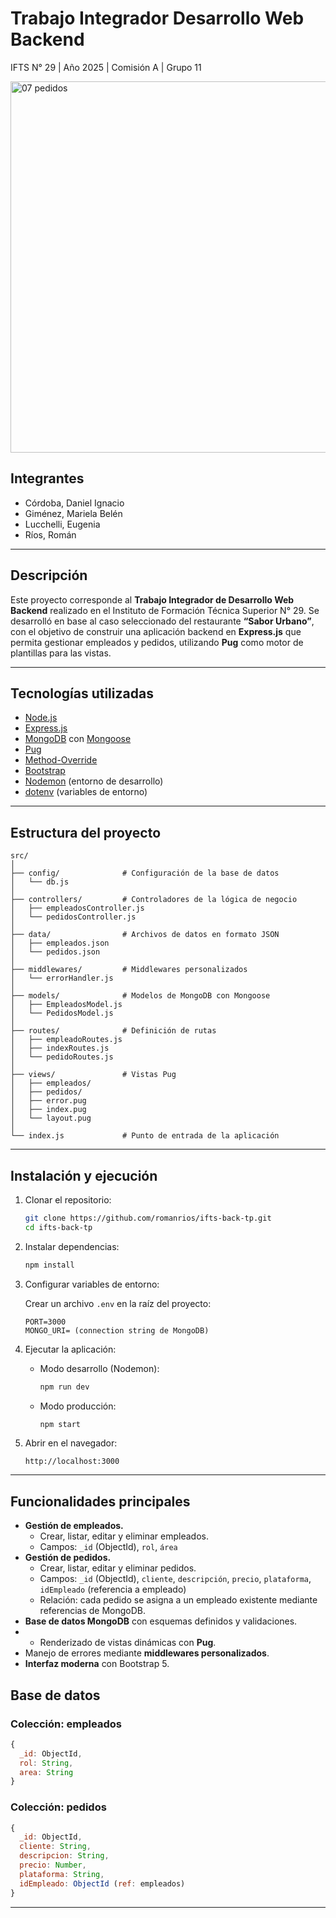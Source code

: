 # Trabajo Integrador Desarrollo Web Backend

IFTS N° 29 | Año 2025 | Comisión A | Grupo 11

<img width="1211" height="594" alt="07 pedidos" src="https://github.com/user-attachments/assets/8a750a02-70e9-4f39-bd83-f3923acfd7c5" />

## Integrantes

* Córdoba, Daniel Ignacio
* Giménez, Mariela Belén
* Lucchelli, Eugenia
* Ríos, Román

---

## Descripción

Este proyecto corresponde al **Trabajo Integrador de Desarrollo Web Backend** realizado en el Instituto de Formación Técnica Superior N° 29.
Se desarrolló en base al caso seleccionado del restaurante **“Sabor Urbano”**, con el objetivo de construir una aplicación backend en **Express.js** que permita gestionar empleados y pedidos, utilizando **Pug** como motor de plantillas para las vistas.

---

## Tecnologías utilizadas

* [Node.js](https://nodejs.org/)
* [Express.js](https://expressjs.com/)
* [MongoDB](https://www.mongodb.com/) con [Mongoose](https://mongoosejs.com/)
* [Pug](https://pugjs.org/)
* [Method-Override](https://www.npmjs.com/package/method-override)
* [Bootstrap](https://getbootstrap.com/)
* [Nodemon](https://nodemon.io/) (entorno de desarrollo)
* [dotenv](https://www.npmjs.com/package/dotenv) (variables de entorno)

---

## Estructura del proyecto

```
src/
│
├── config/              # Configuración de la base de datos
│   └── db.js
│
├── controllers/         # Controladores de la lógica de negocio
│   ├── empleadosController.js
│   └── pedidosController.js
│
├── data/                # Archivos de datos en formato JSON
│   ├── empleados.json
│   └── pedidos.json
│
├── middlewares/         # Middlewares personalizados
│   └── errorHandler.js
│
├── models/              # Modelos de MongoDB con Mongoose
│   ├── EmpleadosModel.js
│   └── PedidosModel.js
│
├── routes/              # Definición de rutas
│   ├── empleadoRoutes.js
│   ├── indexRoutes.js
│   └── pedidoRoutes.js
│
├── views/               # Vistas Pug
│   ├── empleados/
│   ├── pedidos/
│   ├── error.pug
│   ├── index.pug
│   └── layout.pug
│
└── index.js             # Punto de entrada de la aplicación
```

---

## Instalación y ejecución

1. Clonar el repositorio:

   ```bash
   git clone https://github.com/romanrios/ifts-back-tp.git
   cd ifts-back-tp
   ```

2. Instalar dependencias:

   ```bash
   npm install
   ```

3. Configurar variables de entorno:

   Crear un archivo `.env` en la raíz del proyecto:
   ```env
   PORT=3000
   MONGO_URI= (connection string de MongoDB)
   ```

4. Ejecutar la aplicación:

   - Modo desarrollo (Nodemon):
     
     ```bash
     npm run dev
     ```

   - Modo producción:
     
     ```bash
     npm start
     ```

6. Abrir en el navegador:

   ```
   http://localhost:3000
   ```


---


## Funcionalidades principales

* **Gestión de empleados.**
   - Crear, listar, editar y eliminar empleados.  
   - Campos: `_id` (ObjectId), `rol`, `área`
* **Gestión de pedidos.**
   - Crear, listar, editar y eliminar pedidos.  
   - Campos: `_id` (ObjectId), `cliente`, `descripción`, `precio`, `plataforma`, `idEmpleado` (referencia a empleado)
   - Relación: cada pedido se asigna a un empleado existente mediante referencias de MongoDB.
* **Base de datos MongoDB** con esquemas definidos y validaciones.
* * Renderizado de vistas dinámicas con **Pug**.
* Manejo de errores mediante **middlewares personalizados**.
* **Interfaz moderna** con Bootstrap 5.

## Base de datos

### Colección: empleados
```javascript
{
  _id: ObjectId,
  rol: String,
  area: String
}
```

### Colección: pedidos
```javascript
{
  _id: ObjectId,
  cliente: String,
  descripcion: String,
  precio: Number,
  plataforma: String,
  idEmpleado: ObjectId (ref: empleados)
}
```


---

